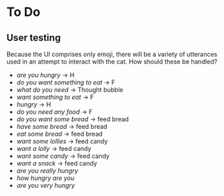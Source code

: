 # To Do

## User testing

Because the UI comprises only emoji, there will be a variety of utterances used in an attempt to interact with the cat. How should these be handled?

* *are you hungry* -> H
* *do you want something to eat* -> F
* *what do you need* -> Thought bubble
* *want something to eat* -> F
* *hungry* -> H
* *do you need any food* -> F
* *do you want some bread* -> feed bread
* *have some bread* -> feed bread
* *eat some bread* -> feed bread
* *want some lollies* -> feed candy
* *want a lolly* -> feed candy
* *want some candy* -> feed candy
* *want a snack* -> feed candy
* *are you really hungry*
* *how hungry are you*
* *are you very hungry*

